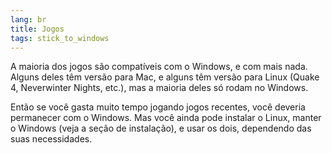 ```yaml
---
lang: br
title: ﻿Jogos
tags: stick_to_windows
---
```


A maioria dos jogos são compatíveis com o Windows, e com mais nada. Alguns deles têm versão para Mac, e alguns têm versão para Linux (Quake 4, Neverwinter Nights, etc.), mas a maioria deles só rodam no Windows.


Então se você gasta muito tempo jogando jogos recentes, você deveria permanecer com o Windows. Mas você ainda pode instalar o Linux, manter o Windows (veja a seção de instalação), e usar os dois, dependendo das suas necessidades.


